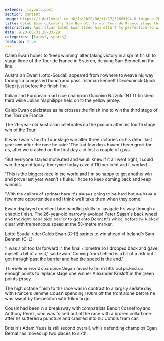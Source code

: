 ```yaml
---
extends: _layouts.post
section: content
image: https://i.dailymail.co.uk/1s/2020/08/31/17/32609194-0-image-a-20_1598891490539.jpg 
title: Caleb Ewan outsmarts Sam Bennett to win Tour de France stage three as Alaphilippe retains lead  
description: Australian Caleb Ewan timed his effort to perfection to win the third stage of the Tour de France in a bunch sprint at the end of a 198-km hilly ride through the Alpine foothills on Monday. 
date: 2020-08-31-20-33-29 
categories: [latest, sports] 
featured: true 
--- 
```

Caleb Ewan hopes to 'keep winning' after taking victory in a sprint finish to stage three of the Tour de France in Sisteron, denying Sam Bennett on the line.

Australian Ewan (Lotto-Soudal) appeared from nowhere to weave his way through a congested bunch and pass Irishman Bennett (Deceuninck-Quick Step) just before the finish line.

Italian and European road race champion Giacomo Nizzolo (NTT) finished third while Julian Alaphilippe held on to the yellow jersey.

Caleb Ewan celebrates as he crosses the finish line to win the third stage of the Tour de France

The 26-year-old Australian celebrates on the podium after his fourth stage win of the Tour

It was Ewan's fourth Tour stage win after three victories on his debut last year and after the race he said: 'The last few days haven't been great for us, after we crashed on the first day and lost a couple of guys.

'But everyone stayed motivated and we all knew if it all went right, I could win the sprint today. Everyone today gave it 110 per cent and it worked.

'This is the biggest race in the world and I'm so happy to get another win and prove last year wasn't a fluke. I hope to keep coming back and keep winning.

'With the calibre of sprinter here it's always going to be hard but we have a few more opportunities and I think we'll take them when they come.'

Ewan displayed excellent bike handling skills to navigate his way through a chaotic finish. The 26-year-old narrowly avoided Peter Sagan's back wheel and the right-hand side barrier to get onto Bennett's wheel before he kicked clear with tremendous speed at the 50-metre marker. 

Lotto Soudal rider Caleb Ewan (C-R) sprints to win ahead of Ireland's Sam Bennett (C-L)

'I was a bit too far forward in the final kilometre so I dropped back and gave myself a bit of a rest,' said Ewan 'Coming from behind is a bit of a risk but I got through past the barrier and had the speed in the end.'

Three-time world champion Sagan faded to finish fifth but picked up enough points to replace stage one winner Alexander Kristoff in the green points jersey.

The high octane finish to the race was in contrast to a largely sedate day, with France's Jerome Cousin spending 110km off the front alone before he was swept by the peloton with 16km to go.

Cousin had been in a breakaway with compatriots Benoit Cosnefroy and Anthony Perez, who was forced out of the race with a broken collarbone after he suffered a puncture and crashed into his Cofidis team car.

Britain's Adam Yates is still second overall, while defending champion Egan Bernal has moved up two places to sixth.

